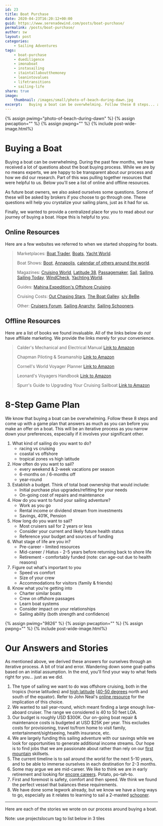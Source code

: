 ```yaml
---
id: 23
title: Boat Purchase
date: 2020-04-23T16:20:12+00:00
guid: https://www.serenadewind.com/posts/boat-purchase/
permalink: /posts/boat-purchase/
author: sw
layout: post
categories:
    - Sailing Adventures
tags:
    - boat-purchase
    - duediligence
    - imonaboat
    - instasailing
    - itaintallaboutthemoney
    - leanintovalues
    - lifetransitions
    - sailing-life
share: true
image:
    thumbnail: /images/small/photo-of-beach-during-dawn.jpg 
excerpt:   Buying a boat can be overwhelming. Follow these 8 steps... and come up with a game plan that answers as much as you can before you make an offer on a boat. This will be an iterative process as you narrow down your preferences. We hope these tips and resources help.
---
```

{% assign pwimg="photo-of-beach-during-dawn" %}
{% assign pwcaption="" %}
{% assign pwpng="" %}
{% include post-wide-image.html%}


# Buying a Boat

Buying a boat can be overwhelming. During the past few months, we have received a lot of questions about the boat buying process. While we are by no means experts, we are happy to be transparent about _our_ process and how we did our research. Part of this was pulling together resources that were helpful to us. Below you'll see a list of online and offline resources.

As future boat owners, we also asked ourselves some questions. Some of these will be asked by brokers if you choose to go through one. These questions will help you crystalize your sailing plans, just as it had for us.

Finally, we wanted to provide a centralized place for you to read about our journey of buying a boat. Hope this is helpful to you.

## Online Resources

Here are a few websites we referred to when we started shopping for boats.

>Marketplaces: [Boat Trader](https://www.boattrader.com/), [Boats](https://www.boats.com/), [Yacht World](https://www.yachtworld.com/).
>
>Boat Shows: [Boot](https://www.boot.com/), [Annapolis](https://www.annapolisboatshows.com/), [calendar of others around the world](https://robbreport.com/motors/marine/big-boat-shows-around-world-calendar-events-eg18-2813648/).
>
>Magazines: [Cruising World](https://www.cruisingworld.com/), [Latitude 38](https://www.latitude38.com/), [Passagemaker](https://www.passagemaker.com/), [Sail](https://www.sailmagazine.com/), [Sailing](http://sailingmagazine.net/), [Sailing Today](https://www.sailingtoday.co.uk/), [WindCheck](https://www.windcheckmagazine.com/), [Yachting World](https://www.yachtingworld.com/).
>
>Guides: [Mahina Expedition's Offshore Cruising](https://www.mahina.com/cruise.html).
>
>Cruising Costs: [Out Chasing Stars](https://outchasingstars.com/2017/01/10/cruising-budget-first-year-new-catamaran/), [The Boat Galley](https://theboatgalley.com/how-much-does-it-cost-to-cruise/). [s/v BeBe](http://svbebe.blogspot.com/p/costs.html).
>
>Other: [Cruisers Forum](https://www.cruisersforum.com/), [Sailing Anarchy](http://forums.sailinganarchy.com/), [Sailing Schooners](https://www.issuma.com/rhudson/RR/SchoonerSailingNotes.htm).

## Offline Resources

Here are a list of books we found invaluable. All of the links below do _not_ have affiliate marketing. We provide the links merely for your convenience.

>Calder's Mechanical and Electrical Manual [Link to Amazon](https://www.amazon.com/Boatowners-Mechanical-Electrical-Manual-4/dp/0071790330/ref=tmm_hrd_swatch_0?_encoding=UTF8&qid=&sr=)
>
>Chapman Piloting & Seamanship [Link to Amazon](https://www.amazon.com/Chapman-Piloting-Seamanship-68th-ebook/dp/B075G8BJLP/ref=sr_1_9?dchild=1&qid=1587487749&refinements=p_27%3AChapman&s=books&sr=1-9&text=Chapman)
>
>Cornell's World Voyager Planner [Link to Amazon](https://www.amazon.com/World-Voyage-Planner-Jimmy-Cornell/dp/1999722914/ref=tmm_other_meta_binding_swatch_0?_encoding=UTF8&qid=&sr=)
>
>Leonard's Voyagers Handbook [Link to Amazon](https://read.amazon.com/kp/embed?asin=B0072UO1VA&preview=newtab&linkCode=kpe&ref_=cm_sw_r_kb_dp_FJoHEbN7G53A8)
>
>Spurr's Guide to Upgrading Your Cruising Sailboat [Link to Amazon](https://www.amazon.com/Spurrs-Guide-Upgrading-Cruising-Sailboat/dp/0071455361/ref=tmm_hrd_swatch_0?_encoding=UTF8&qid=1585768855&sr=8-6)

# 8-Step Game Plan

We know that buying a boat can be overwhelming. Follow these 8 steps and come up with a game plan that answers as much as you can before you make an offer on a boat. This will be an iterative process as you narrow down your preferences, especially if it involves your significant other.

1.  What kind of sailing do you want to do?
    -   racing vs cruising
    -   coastal vs offshore
    -   tropical zones vs high latitude
2.  How often do you want to sail?
    -   every weekend & 2-week vacations per season
    -   6-months on / 6-months off
    -   year-round
3.  Establish a budget. Think of total boat ownership that would include:
    -   Initial purchase plus upgrades/refitting for your needs
    -   On-going cost of repairs and maintenance
4.  How do you want to fund your sailing adventure?
    -   Work as you go
    -   Rental income or dividend stream from investments
    -   Savings, 401K, Pension
5.  How long do you want to sail?
    -   Most cruisers sail for 2 years or less
    -   Consider your current and likely future health status
    -   Reference your budget and sources of funding
6.  What stage of life are you in?
    -   Pre-career - limited resources
    -   Mid-career / Hiatus - 2-5 years before returning back to shore life
    -   Retirement - comfortably funded (note: can age-out due to health reasons)
7.  Figure out what's important to you
    -   Speed vs comfort
    -   Size of your crew
    -   Accommodations for visitors (family & friends)
8.  Know what you're getting into
    -   Charter similar boats
    -   Crew on offshore passages
    -   Learn boat systems
    -   Consider impact on your relationships
    -   Sailing ability (both strength and confidence)

{% assign pwimg="9826" %}
{% assign pwcaption="" %}
{% assign pwpng="" %}
{% include post-wide-image.html%}


# Our Answers and Stories

As mentioned above, we derived these answers for ourselves through an iterative process. A bit of trial and error. Wandering down some goat-paths based on an initial assumption. In the end, you'll find your way to what feels right for you... just as we did.

1.  The type of sailing we want to do was offshore cruising, both in the tropics (horse latitudes) and [high latitude](https://www.yachtingworld.com/practical-cruising/high-latitude-sailing-120902) ([40-50 degrees](https://oceanservice.noaa.gov/facts/roaring-forties.html) north and south of the equator). Refer to John Neal's [online resource](https://www.mahina.com/cruise.html) for the implication of this choice.
2.  We wanted to sail year-round, which meant finding a large enough live-aboard cruiser. The range we considered is 40 to 50 feet LOA.
3.  Our budget is roughly USD $300K. Our on-going boat repair & maintenance costs is budgeted at USD $25K per year. This excludes costs for provisioning, travel to/from home to visit family, entertainment/sightseeing, health insurance, etc.
4.  We are largely funding this sailing adventure with our savings while we look for opportunities to generate additional income streams. Our hope is to find jobs that we are passionate about rather than rely on our [first mountain](https://www.c-span.org/video/?463458-16/david-brooks-discusses-the-mountain) skillsets.
5.  The current timeline is to sail around the world for the next 5-10 years, and to be able to immerse ourselves in each destination for 2-3 months.
6.  Some may argue we are mid-career. We like to think we are in early retirement and looking for [encore careers](https://www.forbes.com/sites/jamiehopkins/2019/02/04/making-the-most-of-an-encore-career/#5b772c2a346e). Potato, po-tah-to.
7.  First and foremost is safety, comfort and then speed. We think we found the perfect vessel that balances these requirements.
8.  We have done some legwork already, but we know we have a long ways to go, especially as it relates to learning to sail a 2-masted [schooner](https://asa.com/news/2015/12/09/whats-in-a-rig-the-schooner/).

---

Here are each of the stories we wrote on our process around buying a boat.

Note: use projectslocum tag to list below in 3 tiles 
